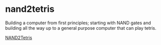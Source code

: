 # nand2tetris

Building a computer from first principles; starting with NAND gates and building all the way up to a general purpose computer that can play tetris.

[NAND2Tetris](http://www.nand2tetris.org/)
